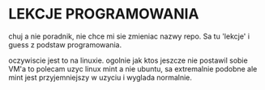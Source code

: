 LEKCJE PROGRAMOWANIA
=================================
chuj a nie poradnik, nie chce mi sie zmieniac nazwy repo. Sa tu 'lekcje' i guess z podstaw programowania.

oczywiscie jest to na linuxie.
ogolnie jak ktos jeszcze nie postawil sobie VM'a to polecam uzyc linux mint a nie ubuntu, sa extremalnie podobne ale mint
jest przyjemniejszy w uzyciu i wyglada normalnie.

